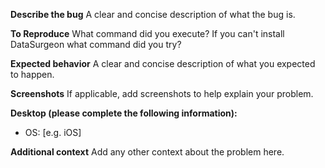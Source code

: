 
**Describe the bug**
A clear and concise description of what the bug is.

**To Reproduce**
What command did you execute? If you can't install DataSurgeon what command did you try?

**Expected behavior**
A clear and concise description of what you expected to happen.

**Screenshots**
If applicable, add screenshots to help explain your problem.

**Desktop (please complete the following information):**
 - OS: [e.g. iOS]

**Additional context**
Add any other context about the problem here.
